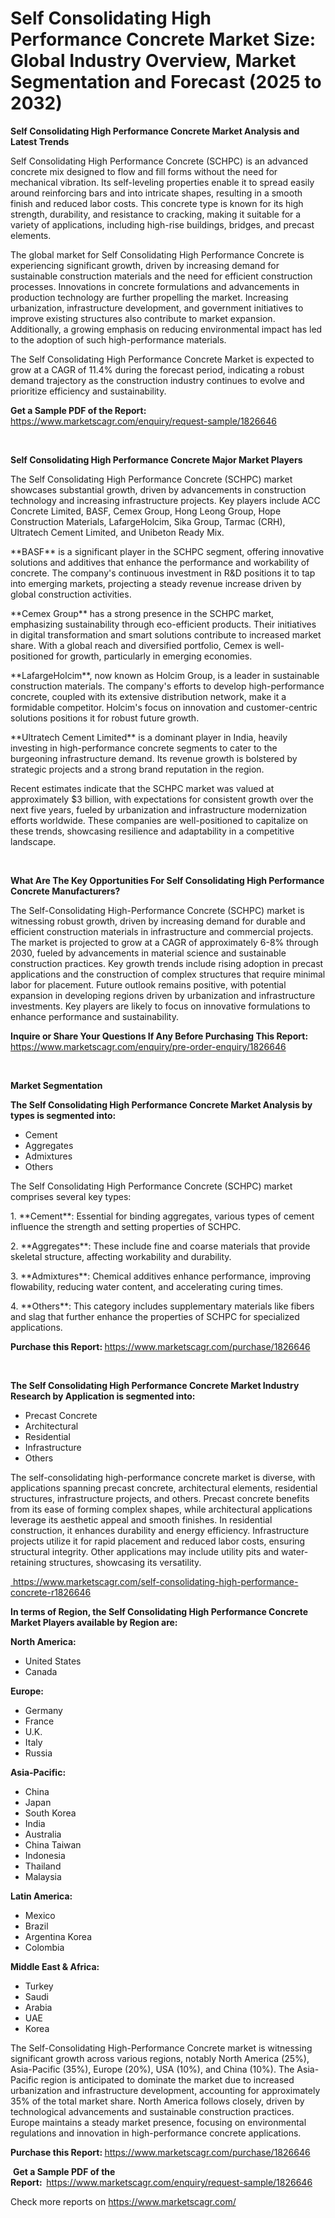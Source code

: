 <p><h1>Self Consolidating High Performance Concrete Market Size: Global Industry Overview, Market Segmentation and Forecast (2025 to 2032)</h1></p><p><strong>Self Consolidating High Performance Concrete Market Analysis and Latest Trends</strong></p>
<p><p>Self Consolidating High Performance Concrete (SCHPC) is an advanced concrete mix designed to flow and fill forms without the need for mechanical vibration. Its self-leveling properties enable it to spread easily around reinforcing bars and into intricate shapes, resulting in a smooth finish and reduced labor costs. This concrete type is known for its high strength, durability, and resistance to cracking, making it suitable for a variety of applications, including high-rise buildings, bridges, and precast elements.</p><p>The global market for Self Consolidating High Performance Concrete is experiencing significant growth, driven by increasing demand for sustainable construction materials and the need for efficient construction processes. Innovations in concrete formulations and advancements in production technology are further propelling the market. Increasing urbanization, infrastructure development, and government initiatives to improve existing structures also contribute to market expansion. Additionally, a growing emphasis on reducing environmental impact has led to the adoption of such high-performance materials.</p><p>The Self Consolidating High Performance Concrete Market is expected to grow at a CAGR of 11.4% during the forecast period, indicating a robust demand trajectory as the construction industry continues to evolve and prioritize efficiency and sustainability.</p></p>
<p><strong>Get a Sample PDF of the Report:&nbsp;</strong> <a href="https://www.marketscagr.com/enquiry/request-sample/1826646?utm_campaign=3228&utm_medium=2&utm_source=Github&utm_content=ia&utm_term=03042025&utm_id=self-consolidating-high-performance-concrete">https://www.marketscagr.com/enquiry/request-sample/1826646</a></p>
<p>&nbsp;</p>
<p><strong>Self Consolidating High Performance Concrete Major Market Players</strong></p>
<p><p>The Self Consolidating High Performance Concrete (SCHPC) market showcases substantial growth, driven by advancements in construction technology and increasing infrastructure projects. Key players include ACC Concrete Limited, BASF, Cemex Group, Hong Leong Group, Hope Construction Materials, LafargeHolcim, Sika Group, Tarmac (CRH), Ultratech Cement Limited, and Unibeton Ready Mix.</p><p>**BASF** is a significant player in the SCHPC segment, offering innovative solutions and additives that enhance the performance and workability of concrete. The company's continuous investment in R&D positions it to tap into emerging markets, projecting a steady revenue increase driven by global construction activities.</p><p>**Cemex Group** has a strong presence in the SCHPC market, emphasizing sustainability through eco-efficient products. Their initiatives in digital transformation and smart solutions contribute to increased market share. With a global reach and diversified portfolio, Cemex is well-positioned for growth, particularly in emerging economies.</p><p>**LafargeHolcim**, now known as Holcim Group, is a leader in sustainable construction materials. The company's efforts to develop high-performance concrete, coupled with its extensive distribution network, make it a formidable competitor. Holcim's focus on innovation and customer-centric solutions positions it for robust future growth.</p><p>**Ultratech Cement Limited** is a dominant player in India, heavily investing in high-performance concrete segments to cater to the burgeoning infrastructure demand. Its revenue growth is bolstered by strategic projects and a strong brand reputation in the region.</p><p>Recent estimates indicate that the SCHPC market was valued at approximately $3 billion, with expectations for consistent growth over the next five years, fueled by urbanization and infrastructure modernization efforts worldwide. These companies are well-positioned to capitalize on these trends, showcasing resilience and adaptability in a competitive landscape.</p></p>
<p>&nbsp;</p>
<p><strong>What Are The Key Opportunities For Self Consolidating High Performance Concrete Manufacturers?</strong></p>
<p><p>The Self-Consolidating High-Performance Concrete (SCHPC) market is witnessing robust growth, driven by increasing demand for durable and efficient construction materials in infrastructure and commercial projects. The market is projected to grow at a CAGR of approximately 6-8% through 2030, fueled by advancements in material science and sustainable construction practices. Key growth trends include rising adoption in precast applications and the construction of complex structures that require minimal labor for placement. Future outlook remains positive, with potential expansion in developing regions driven by urbanization and infrastructure investments. Key players are likely to focus on innovative formulations to enhance performance and sustainability.</p></p>
<p><strong>Inquire or Share Your Questions If Any Before Purchasing This Report:</strong> <a href="https://www.marketscagr.com/enquiry/pre-order-enquiry/1826646?utm_campaign=3228&utm_medium=2&utm_source=Github&utm_content=ia&utm_term=03042025&utm_id=self-consolidating-high-performance-concrete">https://www.marketscagr.com/enquiry/pre-order-enquiry/1826646</a></p>
<p>&nbsp;</p>
<p><strong>Market Segmentation</strong></p>
<p><strong>The Self Consolidating High Performance Concrete Market Analysis by types is segmented into:</strong></p>
<p><ul><li>Cement</li><li>Aggregates</li><li>Admixtures</li><li>Others</li></ul></p>
<p><p>The Self Consolidating High Performance Concrete (SCHPC) market comprises several key types: </p><p>1. **Cement**: Essential for binding aggregates, various types of cement influence the strength and setting properties of SCHPC.</p><p>2. **Aggregates**: These include fine and coarse materials that provide skeletal structure, affecting workability and durability.</p><p>3. **Admixtures**: Chemical additives enhance performance, improving flowability, reducing water content, and accelerating curing times.</p><p>4. **Others**: This category includes supplementary materials like fibers and slag that further enhance the properties of SCHPC for specialized applications.</p></p>
<p><strong>Purchase this Report:&nbsp;</strong><a href="https://www.marketscagr.com/purchase/1826646?utm_campaign=3228&utm_medium=2&utm_source=Github&utm_content=ia&utm_term=03042025&utm_id=self-consolidating-high-performance-concrete">https://www.marketscagr.com/purchase/1826646</a></p>
<p>&nbsp;</p>
<p><strong>The Self Consolidating High Performance Concrete Market Industry Research by Application is segmented into:</strong></p>
<p><ul><li>Precast Concrete</li><li>Architectural</li><li>Residential</li><li>Infrastructure</li><li>Others</li></ul></p>
<p><p>The self-consolidating high-performance concrete market is diverse, with applications spanning precast concrete, architectural elements, residential structures, infrastructure projects, and others. Precast concrete benefits from its ease of forming complex shapes, while architectural applications leverage its aesthetic appeal and smooth finishes. In residential construction, it enhances durability and energy efficiency. Infrastructure projects utilize it for rapid placement and reduced labor costs, ensuring structural integrity. Other applications may include utility pits and water-retaining structures, showcasing its versatility.</p></p>
<p><a href="https://www.marketscagr.com/self-consolidating-high-performance-concrete-r1826646?utm_campaign=3228&utm_medium=2&utm_source=Github&utm_content=ia&utm_term=03042025&utm_id=self-consolidating-high-performance-concrete">&nbsp;https://www.marketscagr.com/self-consolidating-high-performance-concrete-r1826646</a></p>
<p><strong>In terms of Region, the Self Consolidating High Performance Concrete Market Players available by Region are:</strong></p>
<p>
    <p> <strong> North America: </strong>
        <ul>
            <li>United States</li>
            <li>Canada</li>
        </ul>
        </p> 
    <p> <strong> Europe: </strong>
        <ul>
            <li>Germany</li>
            <li>France</li>
            <li>U.K.</li>
            <li>Italy</li>
            <li>Russia</li>
        </ul>
        </p> 
    <p> <strong> Asia-Pacific: </strong>
        <ul>
            <li>China</li>
            <li>Japan</li>
            <li>South Korea</li>
            <li>India</li>
            <li>Australia</li>
            <li>China Taiwan</li>
            <li>Indonesia</li>
            <li>Thailand</li>
            <li>Malaysia</li>
        </ul>
        </p> 
    <p> <strong> Latin America: </strong>
        <ul>
            <li>Mexico</li>
            <li>Brazil</li>
            <li>Argentina Korea</li>
            <li>Colombia</li>
        </ul>
        </p> 
    <p> <strong> Middle East & Africa: </strong>
        <ul>
            <li>Turkey</li>
            <li>Saudi</li>
            <li>Arabia</li>
            <li>UAE</li>
            <li>Korea</li>
        </ul>
    </p>
    </p>
<p><p>The Self-Consolidating High-Performance Concrete market is witnessing significant growth across various regions, notably North America (25%), Asia-Pacific (35%), Europe (20%), USA (10%), and China (10%). The Asia-Pacific region is anticipated to dominate the market due to increased urbanization and infrastructure development, accounting for approximately 35% of the total market share. North America follows closely, driven by technological advancements and sustainable construction practices. Europe maintains a steady market presence, focusing on environmental regulations and innovation in high-performance concrete applications.</p></p>
<p><strong>Purchase this Report: </strong><a href="https://www.marketscagr.com/purchase/1826646?utm_campaign=3228&utm_medium=2&utm_source=Github&utm_content=ia&utm_term=03042025&utm_id=self-consolidating-high-performance-concrete">https://www.marketscagr.com/purchase/1826646</a></p>
<p>&nbsp;<strong>Get a Sample PDF of the Report:&nbsp;&nbsp;</strong><a href="https://www.marketscagr.com/enquiry/request-sample/1826646?utm_campaign=3228&utm_medium=2&utm_source=Github&utm_content=ia&utm_term=03042025&utm_id=self-consolidating-high-performance-concrete">https://www.marketscagr.com/enquiry/request-sample/1826646</a></p>
<p><strong></strong></p>
<p>Check more reports on <a href="https://www.marketscagr.com/?utm_campaign=3228&utm_medium=2&utm_source=Github&utm_content=ia&utm_term=03042025&utm_id=self-consolidating-high-performance-concrete">https://www.marketscagr.com/</a></p>